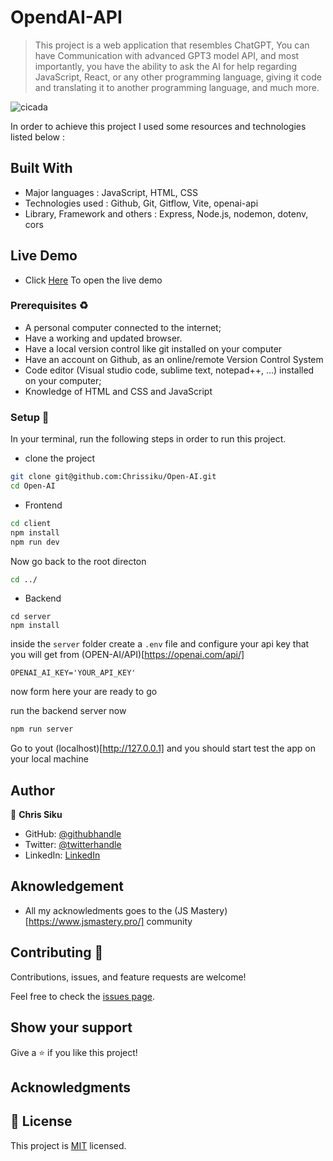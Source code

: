 
 
 # OpendAI-API

> This project is a web application that resembles ChatGPT, You can have Communication with advanced GPT3 model API, and most importantly, you have the ability to ask the AI for help regarding JavaScript, React, or any other programming language, giving it code and translating it to another programming language, and much more.


![cicada](https://user-images.githubusercontent.com/101924220/209849281-6c56ee68-c034-4287-8664-170d8f0f4ecf.PNG)

In order to achieve this project I used some resources and technologies listed below :
## Built With

- Major languages :  JavaScript, HTML, CSS
- Technologies used : Github, Git, Gitflow, Vite, openai-api
- Library, Framework and others : Express, Node.js, nodemon, dotenv, cors

## Live Demo

 - Click [Here](https://cicada-ai.vercel.app/) To open the live demo

### Prerequisites ♻️

- A personal computer connected to the internet;
- Have a working and updated browser.
- Have a local version control like git installed on your computer
- Have an account on Github, as an online/remote Version Control System
- Code editor (Visual studio code, sublime text, notepad++, ...) installed on your computer;
- Knowledge of HTML and CSS and JavaScript

### Setup 🎰
In your terminal, run the following steps in order to run this project.

- clone the project
```sh
git clone git@github.com:Chrissiku/Open-AI.git
cd Open-AI
```

- Frontend

```sh
cd client
npm install
npm run dev
```
Now go back to the root directon 
```sh
cd ../
```

- Backend
```
cd server
npm install
```

inside the `server` folder create a `.env` file and configure your api key that you will get from (OPEN-AI/API)[https://openai.com/api/]
```
OPENAI_AI_KEY='YOUR_API_KEY'
```

now form here your are ready to go

run the backend server now
```sh
npm run server
```

Go to yout (localhost)[http://127.0.0.1] and you should start test the app on your local machine


## Author

👤 **Chris Siku**

- GitHub: [@githubhandle](https://github.com/Chrissiku)
- Twitter: [@twitterhandle](https://twitter.com/christian_siku)
- LinkedIn: [LinkedIn](https://www.linkedin.com/in/christian-siku/)

## Aknowledgement
 - All my acknowledments goes to the (JS Mastery)[https://www.jsmastery.pro/] community

## Contributing 🤝 

Contributions, issues, and feature requests are welcome!

Feel free to check the [issues page](../../issues/).

## Show your support

Give a ⭐️ if you like this project!

## Acknowledgments
## 📝 License

This project is [MIT](LICENSE) licensed.


